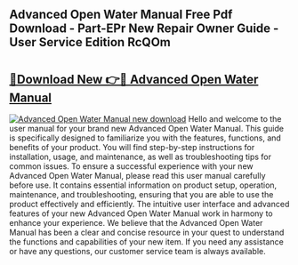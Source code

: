 ## Advanced Open Water Manual Free Pdf Download - Part-EPr New Repair Owner Guide - User Service Edition RcQOm

# <h2><a href="http://bc63506.oget.top/?id=Advanced+Open+Water+Manual">🔗Download New 👉🔴 Advanced Open Water Manual</a></h2>

[![Advanced Open Water Manual new download](https://i.imgur.com/5g1atiW.png)](http://bc63506.oget.top/?id=Advanced+Open+Water+Manual)
Hello and welcome to the user manual for your brand new Advanced Open Water Manual. This guide is specifically designed to familiarize you with the features, functions, and benefits of your product. You will find step-by-step instructions for installation, usage, and maintenance, as well as troubleshooting tips for common issues. To ensure a successful experience with your new Advanced Open Water Manual, please read this user manual carefully before use. It contains essential information on product setup, operation, maintenance, and troubleshooting, ensuring that you are able to use the product effectively and efficiently. The intuitive user interface and advanced features of your new Advanced Open Water Manual work in harmony to enhance your experience. We believe that the Advanced Open Water Manual has been a clear and concise resource in your quest to understand the functions and capabilities of your new item. If you need any assistance or have any questions, our customer service team is always available.

